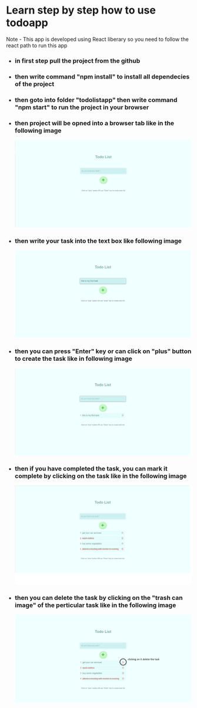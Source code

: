 Learn step by step how to use todoapp
=====================================

Note - This app is developed using React liberary so you need to follow
the react path to run this app

-   ### in first step pull the project from the github

-   ### then write command \"npm install\" to install all dependecies of the project

-   ### then goto into folder \"todolistapp\" then write command \"npm start\" to run the project in your browser

-   ### then project will be opned into a browser tab like in the following image
    ![alt todolistapp image](todolistImage/todolist_Home.png)

-   ### then write your task into the text box like following image
    ![alt todolistapp task image](todolistImage/todolist_task.png)
    

-   ### then you can press \"Enter\" key or can click on \"plus\" button to create the task like in following image
    ![alt todolistapp create task image](todolistImage/create_task.png)
 

-   ### then if you have completed the task, you can mark it complete by clicking on the task like in the following image
    ![alt completed task image](todolistImage/complet_task.png)
    

-   ### then you can delete the task by clicking on the \"trash can image\" of the perticular task like in the following image
    ![alt delete task image](todolistImage/delete_task.png)
    

